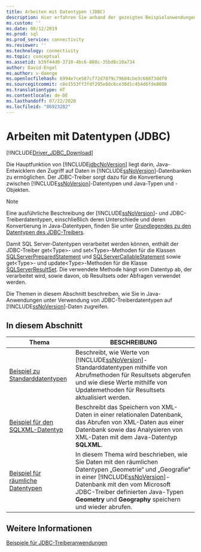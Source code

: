 ```yaml
---
title: Arbeiten mit Datentypen (JDBC)
description: Hier erfahren Sie anhand der gezeigten Beispielanwendungen, wie Sie mit Datentypen im JDBC-Treiber für SQL Server arbeiten.
ms.custom: ''
ms.date: 08/12/2019
ms.prod: sql
ms.prod_service: connectivity
ms.reviewer: ''
ms.technology: connectivity
ms.topic: conceptual
ms.assetid: b39f44d0-3710-4bc6-880c-35bd8c10a734
author: David-Engel
ms.author: v-daenge
ms.openlocfilehash: 6994e7ce587cf72d7879c79604cbe3c68873ddf0
ms.sourcegitcommit: c8e1553ff3fdf295e8dc6ce30d1c454d6fde8088
ms.translationtype: HT
ms.contentlocale: de-DE
ms.lasthandoff: 07/22/2020
ms.locfileid: "86923282"
---
```

# <a name="working-with-data-types-jdbc"></a>Arbeiten mit Datentypen (JDBC)

[!INCLUDE[Driver_JDBC_Download](../../includes/driver_jdbc_download.md)]

Die Hauptfunktion von [!INCLUDE[jdbcNoVersion](../../includes/jdbcnoversion_md.md)] liegt darin, Java-Entwicklern den Zugriff auf Daten in [!INCLUDE[ssNoVersion](../../includes/ssnoversion-md.md)]-Datenbanken zu ermöglichen. Der JDBC-Treiber sorgt dazu für die Konvertierung zwischen [!INCLUDE[ssNoVersion](../../includes/ssnoversion-md.md)]-Datentypen und Java-Typen und -Objekten.

> [!NOTE]
> Eine ausführliche Beschreibung der [!INCLUDE[ssNoVersion](../../includes/ssnoversion-md.md)]- und JDBC-Treiberdatentypen, einschließlich deren Unterschiede und deren Konvertierung in Java-Datentypen, finden Sie unter [Grundlegendes zu den Datentypen des JDBC-Treibers](understanding-the-jdbc-driver-data-types.md).

Damit SQL Server-Datentypen verarbeitet werden können, enthält der JDBC-Treiber get\<Type>- und set\<Type>-Methoden für die Klassen [SQLServerPreparedStatement](reference/sqlserverpreparedstatement-class.md) und [SQLServerCallableStatement](reference/sqlservercallablestatement-class.md) sowie get\<Type>- und update\<Type>-Methoden für die Klasse [SQLServerResultSet](reference/sqlserverresultset-class.md). Die verwendete Methode hängt vom Datentyp ab, der verarbeitet wird, sowie davon, ob Resultsets oder Abfragen verwendet werden.

Die Themen in diesem Abschnitt beschreiben, wie Sie in Java-Anwendungen unter Verwendung von JDBC-Treiberdatentypen auf [!INCLUDE[ssNoVersion](../../includes/ssnoversion-md.md)]-Daten zugreifen.

## <a name="in-this-section"></a>In diesem Abschnitt

|Thema|BESCHREIBUNG|
|-----------|-----------------|
|[Beispiel zu Standarddatentypen](basic-data-types-sample.md)|Beschreibt, wie Werte von [!INCLUDE[ssNoVersion](../../includes/ssnoversion-md.md)]-Standarddatentypen mithilfe von Abrufmethoden für Resultsets abgerufen und wie diese Werte mithilfe von Updatemethoden für Resultsets aktualisiert werden.|
|[Beispiel für den SQLXML-Datentyp](sqlxml-data-type-sample.md)|Beschreibt das Speichern von XML-Daten in einer relationalen Datenbank, das Abrufen von XML-Daten aus einer Datenbank sowie das Analysieren von XML-Daten mit dem Java-Datentyp **SQLXML**.|
|[Beispiel für räumliche Datentypen](spatial-data-types-sample.md)|In diesem Thema wird beschrieben, wie Sie Daten mit den räumlichen Datentypen „Geometrie“ und „Geografie“ in einer [!INCLUDE[ssNoVersion](../../includes/ssnoversion-md.md)]-Datenbank mit den vom Microsoft JDBC-Treiber definierten Java-Typen **Geometry** und **Geography** speichern und wieder abrufen.|

## <a name="see-also"></a>Weitere Informationen

[Beispiele für JDBC-Treiberanwendungen](sample-jdbc-driver-applications.md)
